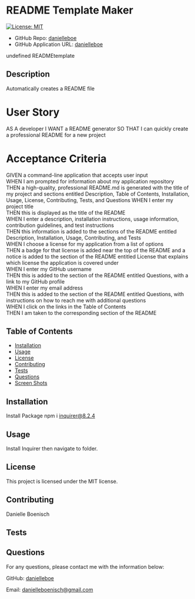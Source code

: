 # README Template Maker

[![License: MIT](https://img.shields.io/badge/License-MIT-yellow.svg)](https://opensource.org/licenses/MIT) 

- GitHub Repo: [danielleboe](https://github.com/danielleboe) 
- GitHub Application URL: [danielleboe](https://danielleboe.github.io/READMEtemplate) 

undefined 
READMEtemplate 

## Description
Automatically creates a README file 

# User Story
AS A developer
I WANT a README generator
SO THAT I can quickly create a professional README for a new project

# Acceptance Criteria
GIVEN a command-line application that accepts user input <br>
WHEN I am prompted for information about my application repository <br>
THEN a high-quality, professional README.md is generated with the title of my project and sections entitled Description, Table of Contents, Installation, Usage, License, Contributing, Tests, and Questions
WHEN I enter my project title <br>
THEN this is displayed as the title of the README <br>
WHEN I enter a description, installation instructions, usage information, contribution guidelines, and test instructions <br>
THEN this information is added to the sections of the README entitled Description, Installation, Usage, Contributing, and Tests <br>
WHEN I choose a license for my application from a list of options <br>
THEN a badge for that license is added near the top of the README and a notice is added to the section of the README entitled License that explains which license the application is covered under <br>
WHEN I enter my GitHub username <br>
THEN this is added to the section of the README entitled Questions, with a link to my GitHub profile <br>
WHEN I enter my email address <br>
THEN this is added to the section of the README entitled Questions, with instructions on how to reach me with additional questions <br>
WHEN I click on the links in the Table of Contents <br>
THEN I am taken to the corresponding section of the README <br>

## Table of Contents
- [Installation](#instructions) 
- [Usage](#usage) 
- [License](#license) 
- [Contributing](#contributors) 
- [Tests](#tests) 
- [Questions](#questions) 
- [Screen Shots](#image) 

## Installation  
Install Package npm i inquirer@8.2.4  

## Usage  
Install Inquirer then navigate to folder.  

## License  
This project is licensed under the MIT license.  

## Contributing  
Danielle Boenisch

## Tests  

## Questions  
For any questions, please contact me with the information below:  

GitHub: [danielleboe](https://github.com/danielleboe)  

Email: danielleboenisch@gmail.com



